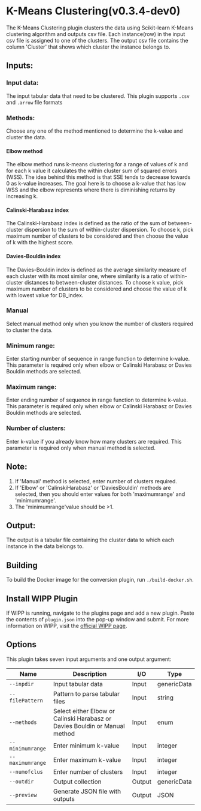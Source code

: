 ﻿# K-Means Clustering(v0.3.4-dev0)

The K-Means Clustering plugin clusters the data using Scikit-learn K-Means clustering algorithm and outputs csv file. Each instance(row) in the input csv file is assigned to one of the clusters. The output csv file contains the column 'Cluster' that shows which cluster the instance belongs to.

## Inputs:

### Input data:
The input tabular data that need to be clustered. This plugin supports `.csv` and `.arrow` file formats

### Methods:
Choose any one of the method mentioned to determine the k-value and cluster the data.

#### Elbow method
The elbow method runs k-means clustering for a range of values of k and for each k value it calculates the within cluster sum of squared errors (WSS).  The idea behind this method is that SSE tends to decrease towards 0 as k-value increases. The goal here is to choose a k-value that has low WSS and the elbow represents where there is diminishing returns by increasing k.

#### Calinski-Harabasz index
The Calinski-Harabasz index is defined as the ratio of the sum of between-cluster dispersion to the sum of within-cluster dispersion. To choose k, pick maximum number of clusters to be considered and then choose the value of k with the highest score.

#### Davies-Bouldin index
The Davies-Bouldin index is defined as the average similarity measure of each cluster with its most similar one, where similarity is a ratio of within-cluster distances to between-cluster distances. To choose k value, pick maximum number of clusters to be considered and choose the value of k with lowest value for DB_index.

### Manual
Select manual method only when you know the number of clusters required to cluster the data.

### Minimum range:
Enter starting number of sequence in range function to determine k-value. This parameter is required only when elbow or Calinski Harabasz or Davies Bouldin methods are selected.

### Maximum range:
Enter ending number of sequence in range function to determine k-value. This parameter is required only when elbow or Calinski Harabasz or Davies Bouldin methods are selected.

### Number of clusters:
Enter k-value if you already know how many clusters are required. This parameter is required only when manual method is selected.

## Note:
1. If 'Manual' method is selected, enter number of clusters required.
2. If 'Elbow' or 'CalinskiHarabasz' or 'DaviesBouldin' methods are selected, then you should enter values for both 'maximumrange' and 'minimumrange'.
3. The 'minimumrange'value should be >1.

## Output:
The output is a tabular file containing the cluster data to which each instance in the data belongs to.

## Building

To build the Docker image for the conversion plugin, run
`./build-docker.sh`.

## Install WIPP Plugin

If WIPP is running, navigate to the plugins page and add a new plugin. Paste the contents of `plugin.json` into the pop-up window and submit.
For more information on WIPP, visit the [official WIPP page](https://isg.nist.gov/deepzoomweb/software/wipp).

## Options

This plugin takes seven input arguments and one output argument:

| Name             | Description                                                                 | I/O    | Type          |
| ---------------- | --------------------------------------------------------------------------- | ------ | ------------- |
| `--inpdir`       | Input tabular data                                                          | Input  | genericData   |
| `--filePattern`  | Pattern to parse tabular files                                              | Input  | string        |
| `--methods`      | Select either Elbow or Calinski Harabasz or Davies Bouldin or Manual method | Input  | enum          |
| `--minimumrange` | Enter minimum k-value                                                       | Input  | integer       |
| `--maximumrange` | Enter maximum k-value                                                       | Input  | integer       |
| `--numofclus`    | Enter number of clusters                                                    | Input  | integer       |
| `--outdir`       | Output collection                                                           | Output | genericData   |
| `--preview`      | Generate JSON file with outputs                                             | Output | JSON          |
